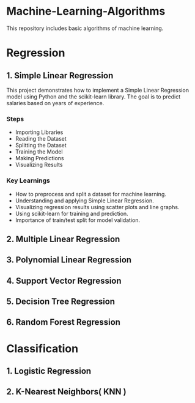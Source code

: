 # Machine-Learning-Algorithms
This repository includes basic algorithms of machine learning.

# Regression
## 1. Simple Linear Regression
This project demonstrates how to implement a Simple Linear Regression model using Python and the scikit-learn library. The goal is to predict salaries based on years of experience.

### Steps
- Importing Libraries
- Reading the Dataset
- Splitting the Dataset
- Training the Model
- Making Predictions
- Visualizing Results

 ### Key Learnings
- How to preprocess and split a dataset for machine learning.
- Understanding and applying Simple Linear Regression.
- Visualizing regression results using scatter plots and line graphs.
- Using scikit-learn for training and prediction.
- Importance of train/test split for model validation.



## 2. Multiple Linear Regression
## 3. Polynomial Linear Regression 
## 4. Support Vector Regression
## 5. Decision Tree Regression
## 6. Random Forest Regression

# Classification
## 1. Logistic Regression
## 2. K-Nearest Neighbors( KNN )

